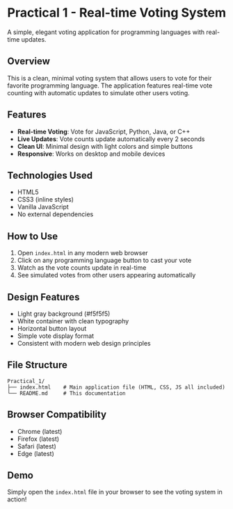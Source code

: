 # Practical 1 - Real-time Voting System

A simple, elegant voting application for programming languages with real-time updates.

## Overview
This is a clean, minimal voting system that allows users to vote for their favorite programming language. The application features real-time vote counting with automatic updates to simulate other users voting.

## Features
- **Real-time Voting**: Vote for JavaScript, Python, Java, or C++
- **Live Updates**: Vote counts update automatically every 2 seconds
- **Clean UI**: Minimal design with light colors and simple buttons
- **Responsive**: Works on desktop and mobile devices

## Technologies Used
- HTML5
- CSS3 (inline styles)
- Vanilla JavaScript
- No external dependencies

## How to Use
1. Open `index.html` in any modern web browser
2. Click on any programming language button to cast your vote
3. Watch as the vote counts update in real-time
4. See simulated votes from other users appearing automatically

## Design Features
- Light gray background (#f5f5f5)
- White container with clean typography
- Horizontal button layout
- Simple vote display format
- Consistent with modern web design principles

## File Structure
```
Practical_1/
├── index.html    # Main application file (HTML, CSS, JS all included)
└── README.md     # This documentation
```

## Browser Compatibility
- Chrome (latest)
- Firefox (latest)
- Safari (latest)
- Edge (latest)

## Demo
Simply open the `index.html` file in your browser to see the voting system in action!